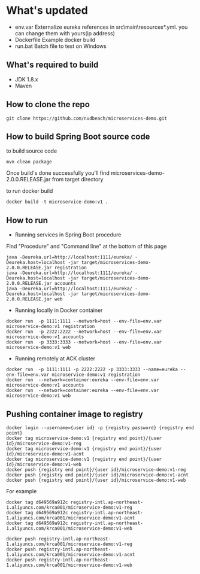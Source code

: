 # What's updated

- env.var	Externalize eureka references in src\main\resources\*.yml. you can change them with yours(ip address)
- Dockerfile	Example docker build
- run.bat	Batch file to test on Windows

## What's required to build

- JDK 1.8.x
- Maven

## How to clone the repo

````
git clone https://github.com/nudbeach/microservices-demo.git 
````

## How to build Spring Boot source code

to build source code  
 
````
mvn clean package
````

Once build's done successfully you'll find microservices-demo-2.0.0.RELEASE.jar from target directory

to run docker build 

````
docker build -t microservice-demo:v1 .
````

## How to run

- Running services in Spring Boot procedure

Find "Procedure" and "Command line" at the bottom of this page
  
````
java -Deureka.url=http://localhost:1111/eureka/ -Deureka.host=localhost -jar target/microservices-demo-2.0.0.RELEASE.jar registration  
java -Deureka.url=http://localhost:1111/eureka/ -Deureka.host=localhost -jar target/microservices-demo-2.0.0.RELEASE.jar accounts  
java -Deureka.url=http://localhost:1111/eureka/ -Deureka.host=localhost -jar target/microservices-demo-2.0.0.RELEASE.jar web
````

- Running locally in Docker container 

````
docker run  -p 1111:1111 --network=host --env-file=env.var microservice-demo:v1 registration
docker run  -p 2222:2222 --network=host --env-file=env.var microservice-demo:v1 accounts
docker run  -p 3333:3333 --network=host --env-file=env.var microservice-demo:v1 web
````

- Running remotely at ACK cluster

````
docker run  -p 1111:1111 -p 2222:2222 -p 3333:3333 --name=eureka --env-file=env.var microservice-demo:v1 registration
docker run  --network=container:eureka --env-file=env.var microservice-demo:v1 accounts
docker run  --network=container:eureka --env-file=env.var microservice-demo:v1 web
````

## Pushing container image to registry

````
docker login --username={user id} -p {registry password} {registry end point} 
docker tag microservice-demo:v1 {registry end point}/{user id}/microservice-demo:v1-reg
docker tag microservice-demo:v1 {registry end point}/{user id}/microservice-demo:v1-acnt
docker tag microservice-demo:v1 {registry end point}/{user id}/microservice-demo:v1-web
docker push {registry end point}/{user id}/microservice-demo:v1-reg
docker push {registry end point}/{user id}/microservice-demo:v1-acnt
docker push {registry end point}/{user id}/microservice-demo:v1-web
````

For example
````
docker tag d649569a912c registry-intl.ap-northeast-1.aliyuncs.com/krca001/microservice-demo:v1-reg
docker tag d649569a912c registry-intl.ap-northeast-1.aliyuncs.com/krca001/microservice-demo:v1-acnt
docker tag d649569a912c registry-intl.ap-northeast-1.aliyuncs.com/krca001/microservice-demo:v1-web

docker push registry-intl.ap-northeast-1.aliyuncs.com/krca001/microservice-demo:v1-reg
docker push registry-intl.ap-northeast-1.aliyuncs.com/krca001/microservice-demo:v1-acnt
docker push registry-intl.ap-northeast-1.aliyuncs.com/krca001/microservice-demo:v1-web
````


